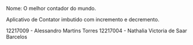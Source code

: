 Nome: O melhor contador do mundo.

Aplicativo de Contator imbutido com incremento e decremento.

12217009 - Alessandro Martins Torres
12217004 - Nathalia Victoria de Saar Barcelos
